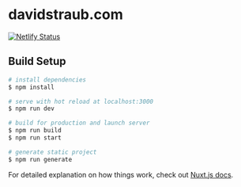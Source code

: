 # davidstraub.com

[![Netlify Status](https://api.netlify.com/api/v1/badges/38eaaf69-378a-43a0-b762-22eb3b9ae018/deploy-status)](https://app.netlify.com/sites/davidstraub-com-nuxt/deploys)

## Build Setup

```bash
# install dependencies
$ npm install

# serve with hot reload at localhost:3000
$ npm run dev

# build for production and launch server
$ npm run build
$ npm run start

# generate static project
$ npm run generate
```

For detailed explanation on how things work, check out [Nuxt.js docs](https://nuxtjs.org).
